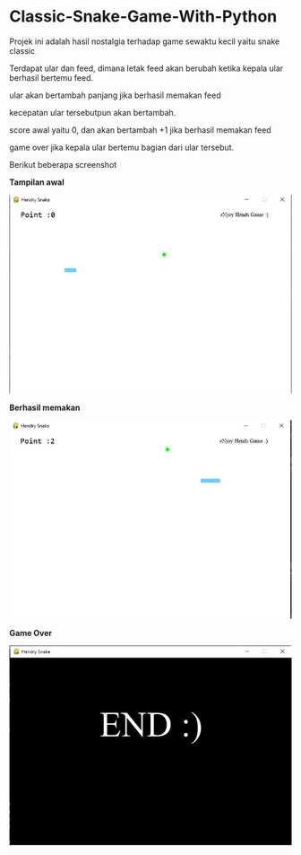# Classic-Snake-Game-With-Python

Projek ini adalah hasil nostalgia terhadap game sewaktu kecil yaitu snake classic



Terdapat ular dan feed, dimana letak feed akan berubah ketika kepala ular berhasil bertemu feed.

ular akan bertambah panjang jika berhasil memakan feed 

kecepatan ular tersebutpun akan bertambah.


score awal yaitu 0, dan akan bertambah +1 jika berhasil memakan feed 

game over jika kepala ular bertemu bagian dari ular tersebut.

Berikut beberapa screenshot 

**Tampilan awal**

![](foto/awal.png)

**Berhasil memakan**

![](foto/Memakan.png)

**Game Over**

![](foto/end.png)
